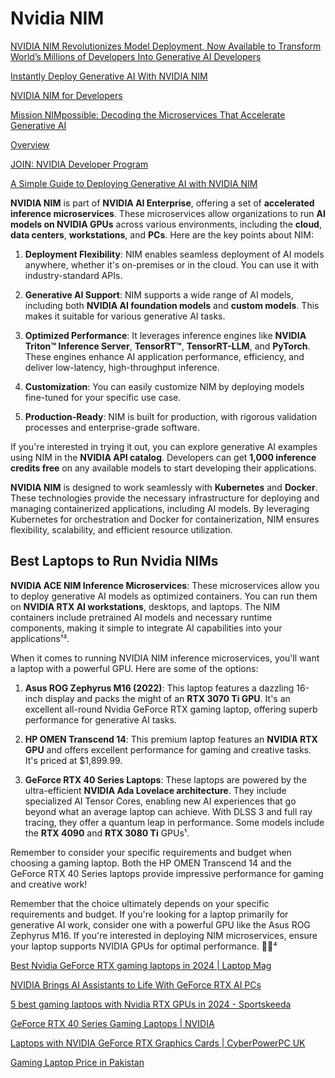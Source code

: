 # Nvidia NIM

[NVIDIA NIM Revolutionizes Model Deployment, Now Available to Transform World’s Millions of Developers Into Generative AI Developers](https://nvidianews.nvidia.com/news/nvidia-nim-model-deployment-generative-ai-developers)

[Instantly Deploy Generative AI With NVIDIA NIM](https://ai.nvidia.com/)

[NVIDIA NIM for Developers](https://developer.nvidia.com/nim)

[Mission NIMpossible: Decoding the Microservices That Accelerate Generative AI](https://blogs.nvidia.com/blog/ai-decoded-NIM/?ncid=so-infl-865671)

[Overview](https://docs.nvidia.com/ai-enterprise/nim-generative-ai/latest/overview.html)

[JOIN: NVIDIA Developer Program](https://developer.nvidia.com/developer-program)

[A Simple Guide to Deploying Generative AI with NVIDIA NIM](https://developer.nvidia.com/blog/a-simple-guide-to-deploying-generative-ai-with-nvidia-nim/)

**NVIDIA NIM** is part of **NVIDIA AI Enterprise**, offering a set of **accelerated inference microservices**. These microservices allow organizations to run **AI models on NVIDIA GPUs** across various environments, including the **cloud**, **data centers**, **workstations**, and **PCs**. Here are the key points about NIM:

1. **Deployment Flexibility**: NIM enables seamless deployment of AI models anywhere, whether it's on-premises or in the cloud. You can use it with industry-standard APIs.

2. **Generative AI Support**: NIM supports a wide range of AI models, including both **NVIDIA AI foundation models** and **custom models**. This makes it suitable for various generative AI tasks.

3. **Optimized Performance**: It leverages inference engines like **NVIDIA Triton™ Inference Server**, **TensorRT™**, **TensorRT-LLM**, and **PyTorch**. These engines enhance AI application performance, efficiency, and deliver low-latency, high-throughput inference.

4. **Customization**: You can easily customize NIM by deploying models fine-tuned for your specific use case.

5. **Production-Ready**: NIM is built for production, with rigorous validation processes and enterprise-grade software.

If you're interested in trying it out, you can explore generative AI examples using NIM in the **NVIDIA API catalog**. Developers can get **1,000 inference credits free** on any available models to start developing their applications. 

**NVIDIA NIM** is designed to work seamlessly with **Kubernetes** and **Docker**. These technologies provide the necessary infrastructure for deploying and managing containerized applications, including AI models. By leveraging Kubernetes for orchestration and Docker for containerization, NIM ensures flexibility, scalability, and efficient resource utilization. 

## Best Laptops to Run Nvidia NIMs

**NVIDIA ACE NIM Inference Microservices**: These microservices allow you to deploy generative AI models as optimized containers. You can run them on **NVIDIA RTX AI workstations**, desktops, and laptops. The NIM containers include pretrained AI models and necessary runtime components, making it simple to integrate AI capabilities into your applications¹³.

When it comes to running NVIDIA NIM inference microservices, you'll want a laptop with a powerful GPU. Here are some of the options:

1. **Asus ROG Zephyrus M16 (2022)**: This laptop features a dazzling 16-inch display and packs the might of an **RTX 3070 Ti GPU**. It's an excellent all-round Nvidia GeForce RTX gaming laptop, offering superb performance for generative AI tasks.

2. **HP OMEN Transcend 14**: This premium laptop features an **NVIDIA RTX GPU** and offers excellent performance for gaming and creative tasks. It's priced at $1,899.99.

3. **GeForce RTX 40 Series Laptops**: These laptops are powered by the ultra-efficient **NVIDIA Ada Lovelace architecture**. They include specialized AI Tensor Cores, enabling new AI experiences that go beyond what an average laptop can achieve. With DLSS 3 and full ray tracing, they offer a quantum leap in performance. Some models include the **RTX 4090** and **RTX 3080 Ti** GPUs¹.

Remember to consider your specific requirements and budget when choosing a gaming laptop. Both the HP OMEN Transcend 14 and the GeForce RTX 40 Series laptops provide impressive performance for gaming and creative work!


Remember that the choice ultimately depends on your specific requirements and budget. If you're looking for a laptop primarily for generative AI work, consider one with a powerful GPU like the Asus ROG Zephyrus M16. If you're interested in deploying NIM microservices, ensure your laptop supports NVIDIA GPUs for optimal performance. 🚀🔥⁴


[Best Nvidia GeForce RTX gaming laptops in 2024 | Laptop Mag](https://www.laptopmag.com/best-picks/best-nvidia-geforce-rtx-gaming-laptops)

[NVIDIA Brings AI Assistants to Life With GeForce RTX AI PCs](https://nvidianews.nvidia.com/news/nvidia-brings-ai-assistants-to-life-with-geforce-rtx-ai-pcs)

[5 best gaming laptops with Nvidia RTX GPUs in 2024 - Sportskeeda](https://www.sportskeeda.com/gaming-tech/best-gaming-laptops-nvidia-rtx-gpus-in-2024)

[GeForce RTX 40 Series Gaming Laptops | NVIDIA](https://www.nvidia.com/en-gb/geforce/laptops/)

[Laptops with NVIDIA GeForce RTX Graphics Cards | CyberPowerPC UK](https://www.cyberpowersystem.co.uk/category/laptops/nvidia/)

[Gaming Laptop Price in Pakistan](https://www.paklap.pk/laptops-prices/gaming-laptops.html)


